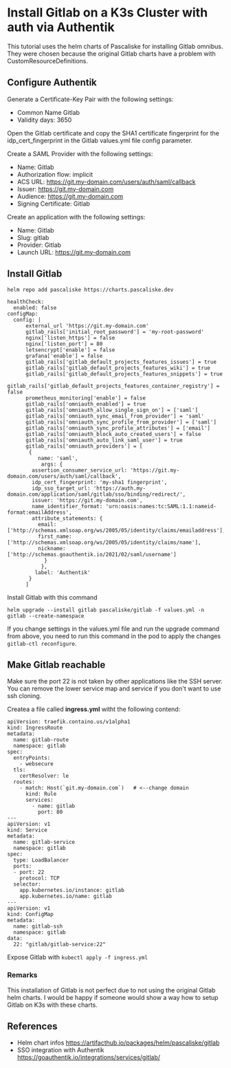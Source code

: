 # Install Gitlab on a K3s Cluster with auth via Authentik

This tutorial uses the helm charts of Pascaliske for installing Gitlab omnibus. They were chosen because the original Gitlab charts have a problem with CustomResourceDefinitions.

## Configure Authentik

Generate a Certificate-Key Pair with the following settings:
* Common Name Gitlab
* Validity days: 3650

Open the Gitlab certificate and copy the SHA1 certificate fingerprint for the idp_cert_fingerprint in the Gitlab values.yml file config parameter.

Create a SAML Provider with the following settings:
* Name: Gitlab
* Authorization flow: implicit
* ACS URL: https://git.my-domain.com/users/auth/saml/callback
* Issuer: https://git.my-domain.com
* Audience: https://git.my-domain.com
* Signing Certificate: Gitlab

Create an application with the following settings:
* Name: Gitlab
* Slug: gitlab
* Provider: Gitlab
* Launch URL: https://git.my-domain.com
## Install Gitlab
```helm repo add pascaliske https://charts.pascaliske.dev```

```
healthCheck:
  enabled: false
configMap:
  config: |
      external_url 'https://git.my-domain.com'
      gitlab_rails['initial_root_password'] = 'my-root-password'
      nginx['listen_https'] = false
      nginx['listen_port'] = 80
      letsencrypt['enable'] = false
      grafana['enable'] = false
      gitlab_rails['gitlab_default_projects_features_issues'] = true
      gitlab_rails['gitlab_default_projects_features_wiki'] = true
      gitlab_rails['gitlab_default_projects_features_snippets'] = true
      gitlab_rails['gitlab_default_projects_features_container_registry'] = false
      prometheus_monitoring['enable'] = false
      gitlab_rails['omniauth_enabled'] = true
      gitlab_rails['omniauth_allow_single_sign_on'] = ['saml']
      gitlab_rails['omniauth_sync_email_from_provider'] = 'saml'
      gitlab_rails['omniauth_sync_profile_from_provider'] = ['saml']
      gitlab_rails['omniauth_sync_profile_attributes'] = ['email']
      gitlab_rails['omniauth_block_auto_created_users'] = false
      gitlab_rails['omniauth_auto_link_saml_user'] = true
      gitlab_rails['omniauth_providers'] = [
       {
          name: 'saml',
           args: {
        assertion_consumer_service_url: 'https://git.my-domain.com/users/auth/saml/callback',
        idp_cert_fingerprint: 'my-sha1 fingerprint',
        idp_sso_target_url: 'https://auth.my-domain.com/application/saml/gitlab/sso/binding/redirect/',
        issuer: 'https://git.my-domain.com',
        name_identifier_format: 'urn:oasis:names:tc:SAML:1.1:nameid-format:emailAddress',
        attribute_statements: {
          email: ['http://schemas.xmlsoap.org/ws/2005/05/identity/claims/emailaddress'],
          first_name: ['http://schemas.xmlsoap.org/ws/2005/05/identity/claims/name'],
          nickname: ['http://schemas.goauthentik.io/2021/02/saml/username']
            }
           },
         label: 'Authentik'
       }
      ]
```

Install Gitlab with this command
```
helm upgrade --install gitlab pascaliske/gitlab -f values.yml -n gitlab --create-namespace
```
If you change settings in the values.yml file and run the upgrade command from above, you need to run this command in the pod to apply the changes ```gitlab-ctl reconfigure```.


## Make Gitlab reachable
Make sure the port 22 is not taken by other applications like the SSH server. You can remove the lower service map and service if you don't want to use ssh cloning.

Createa a file called **ingress.yml** witht the following contend:
```
apiVersion: traefik.containo.us/v1alpha1
kind: IngressRoute
metadata:
  name: gitlab-route
  namespace: gitlab
spec:
  entryPoints:
    - websecure
  tls:
    certResolver: le
  routes:
    - match: Host(`git.my-domain.com`)   # <--change domain
      kind: Rule
      services:
        - name: gitlab
          port: 80
---
apiVersion: v1
kind: Service
metadata:
  name: gitlab-service
  namespace: gitlab
spec:
  type: LoadBalancer
  ports:
  - port: 22
    protocol: TCP
  selector:
    app.kubernetes.io/instance: gitlab
    app.kubernetes.io/name: gitlab
---
apiVersion: v1
kind: ConfigMap
metadata:
  name: gitlab-ssh
  namespace: gitlab
data:
  22: "gitlab/gitlab-service:22"
```

Expose Gitlab with ```kubectl apply -f ingress.yml```

### Remarks
This installation of Gitlab is not perfect due to not using the original Gitlab helm charts. I would be happy if someone would show a way how to setup Gitlab on K3s with these charts.

## References
* Helm chart infos https://artifacthub.io/packages/helm/pascaliske/gitlab
* SSO integration with Authentik https://goauthentik.io/integrations/services/gitlab/
